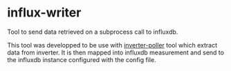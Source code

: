 # influx-writer

Tool to send data retrieved on a subprocess call to influxdb.

This tool was developped to be use with [inverter-poller](https://github.com/manio/skymax-demo) tool which extract data from inverter. It is then mapped into influxdb measurement and send to the influxdb instance configured with the config file. 
